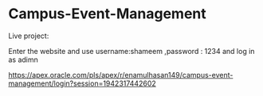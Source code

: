# Campus-Event-Management

Live project:

Enter the website and use username:shameem ,password : 1234 and log in as adimn

https://apex.oracle.com/pls/apex/r/enamulhasan149/campus-event-management/login?session=1942317442602

